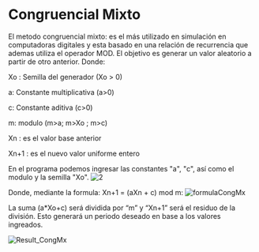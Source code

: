 # Congruencial Mixto
El metodo congruencial mixto: es el más utilizado en simulación en computadoras digitales y 
esta basado en una relación de recurrencia que ademas utiliza el operador MOD.
El objetivo es generar un valor aleatorio a partir de otro anterior.
Donde:

Xo : Semilla del generador (Xo > 0)

a: Constante multiplicativa (a>0)

c: Constante aditiva (c>0)

m: modulo (m>a; m>Xo ; m>c)

Xn : es el valor base anterior

Xn+1 : es el nuevo valor uniforme entero



En el programa podemos ingresar las constantes "a", "c", así como el modulo y la semilla "Xo".
![2](https://user-images.githubusercontent.com/33529522/57973693-8b313000-7972-11e9-8a67-fcb7b18e92ec.PNG)

Donde, mediante la formula: Xn+1 = (aXn + c) mod m:
![formulaCongMx](https://user-images.githubusercontent.com/33529522/57973678-5d4beb80-7972-11e9-8c27-3a6b8902df2a.PNG)

La suma (a*Xo+c) será dividida por “m” y “Xn+1” será el residuo de la división. 
Esto generará un periodo deseado en base a los valores ingreados.

![Result_CongMx](https://user-images.githubusercontent.com/33529522/57973668-2aa1f300-7972-11e9-983b-46520cf54d45.PNG)

